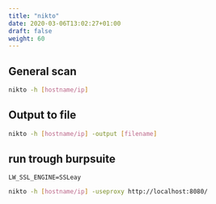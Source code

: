 ```yaml
---
title: "nikto"
date: 2020-03-06T13:02:27+01:00
draft: false
weight: 60
---
```


## General scan

```bash
nikto -h [hostname/ip]
```

## Output to file

```bash
nikto -h [hostname/ip] -output [filename]
```


## run trough burpsuite

`LW_SSL_ENGINE=SSLeay`

```bash
nikto -h [hostname/ip] -useproxy http://localhost:8080/
```